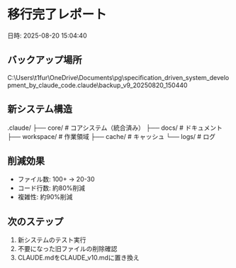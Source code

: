 # 移行完了レポート
日時: 2025-08-20 15:04:40

## バックアップ場所
C:\Users\t1fur\OneDrive\Documents\pg\specification_driven_system_development_by_claude_code\.claude\backup_v9_20250820_150440

## 新システム構造
.claude/
├── core/        # コアシステム（統合済み）
├── docs/        # ドキュメント
├── workspace/   # 作業領域
├── cache/       # キャッシュ
└── logs/        # ログ

## 削減効果
- ファイル数: 100+ → 20-30
- コード行数: 約80%削減
- 複雑性: 約90%削減

## 次のステップ
1. 新システムのテスト実行
2. 不要になった旧ファイルの削除確認
3. CLAUDE.mdをCLAUDE_v10.mdに置き換え
